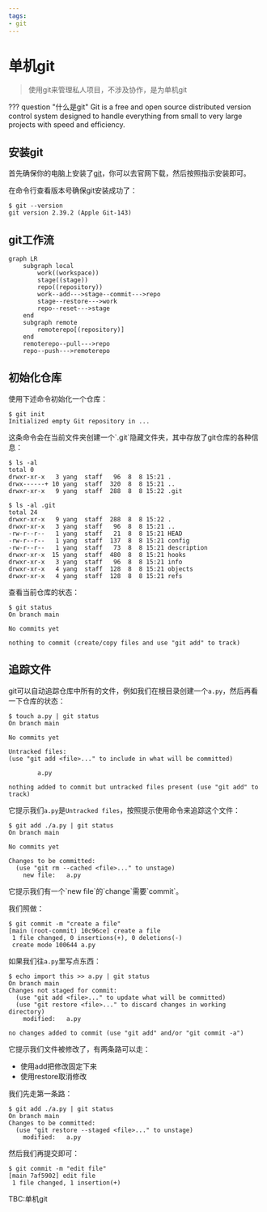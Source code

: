 ```yaml
---
tags:
- git
---
```


# 单机git
> 使用git来管理私人项目，不涉及协作，是为单机git

??? question "什么是git"
    Git is a free and open source distributed version control system designed to handle everything from small to very large projects with speed and efficiency.
## 安装git
首先确保你的电脑上安装了[git](https://git-scm.com/)，你可以去官网下载，然后按照指示安装即可。

在命令行查看版本号确保git安装成功了：
<div class="console">

```console
$ git --version
git version 2.39.2 (Apple Git-143)
```

</div>

## git工作流
```mermaid
graph LR
    subgraph local
        work((workspace))
        stage((stage))
        repo((repository))
        work--add--->stage--commit--->repo
        stage--restore--->work
        repo--reset--->stage
    end
    subgraph remote
        remoterepo[(repository)]
    end
    remoterepo--pull--->repo
    repo--push--->remoterepo
```
## 初始化仓库
使用下述命令初始化一个仓库：
<div class="console">

```console
$ git init
Initialized empty Git repository in ...
```

</div>
这条命令会在当前文件夹创建一个`.git`隐藏文件夹，其中存放了git仓库的各种信息：
<div class="console">

```console
$ ls -al
total 0
drwxr-xr-x   3 yang  staff   96  8  8 15:21 .
drwx------+ 10 yang  staff  320  8  8 15:21 ..
drwxr-xr-x   9 yang  staff  288  8  8 15:22 .git

$ ls -al .git 
total 24
drwxr-xr-x   9 yang  staff  288  8  8 15:22 .
drwxr-xr-x   3 yang  staff   96  8  8 15:21 ..
-rw-r--r--   1 yang  staff   21  8  8 15:21 HEAD
-rw-r--r--   1 yang  staff  137  8  8 15:21 config
-rw-r--r--   1 yang  staff   73  8  8 15:21 description
drwxr-xr-x  15 yang  staff  480  8  8 15:21 hooks
drwxr-xr-x   3 yang  staff   96  8  8 15:21 info
drwxr-xr-x   4 yang  staff  128  8  8 15:21 objects
drwxr-xr-x   4 yang  staff  128  8  8 15:21 refs
```

</div>


查看当前仓库的状态：
<div class="console">

```console
$ git status
On branch main

No commits yet

nothing to commit (create/copy files and use "git add" to track)
```

</div>

## 追踪文件
git可以自动追踪仓库中所有的文件，例如我们在根目录创建一个`a.py`，然后再看一下仓库的状态：

<div class="console">

```console
$ touch a.py | git status
On branch main

No commits yet

Untracked files:
(use "git add <file>..." to include in what will be committed)

    	a.py

nothing added to commit but untracked files present (use "git add" to track)
```

</div>

它提示我们`a.py`是`Untracked files`，按照提示使用命令来追踪这个文件：

<div class="console">

```console
$ git add ./a.py | git status
On branch main

No commits yet

Changes to be committed:
  (use "git rm --cached <file>..." to unstage)
	new file:   a.py

```

</div>
它提示我们有一个`new file`的`change`需要`commit`。

我们照做：

<div class="console">

```console
$ git commit -m "create a file"
[main (root-commit) 10c96ce] create a file
 1 file changed, 0 insertions(+), 0 deletions(-)
 create mode 100644 a.py
```

</div>

如果我们往`a.py`里写点东西：
<div class="console">

```console
$ echo import this >> a.py | git status
On branch main
Changes not staged for commit:
  (use "git add <file>..." to update what will be committed)
  (use "git restore <file>..." to discard changes in working directory)
	modified:   a.py

no changes added to commit (use "git add" and/or "git commit -a")
```

</div>

它提示我们文件被修改了，有两条路可以走：

- 使用add把修改固定下来
- 使用restore取消修改

我们先走第一条路：
<div class="console">

```console
$ git add ./a.py | git status
On branch main
Changes to be committed:
  (use "git restore --staged <file>..." to unstage)
	modified:   a.py
```

</div>
然后我们再提交即可：
<div class="console">

```console
$ git commit -m "edit file"
[main 7af5902] edit file
 1 file changed, 1 insertion(+)
```

</div>

TBC:单机git